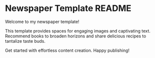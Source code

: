 # Newspaper Template README

Welcome to my newspaper template!

This template provides spaces for engaging images and captivating text. Recommend books to broaden horizons and share delicious recipes to tantalize taste buds.

Get started with effortless content creation. Happy publishing!
